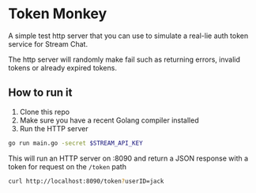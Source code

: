 # Token Monkey

A simple test http server that you can use to simulate a real-lie auth token service for Stream Chat.

The http server will randomly make fail such as returning errors, invalid tokens or already expired tokens.

## How to run it

1. Clone this repo
2. Make sure you have a recent Golang compiler installed
3. Run the HTTP server
```bash
go run main.go -secret $STREAM_API_KEY
```

This will run an HTTP server on :8090 and return a JSON response with a token for request on the `/token` path

```bash
curl http://localhost:8090/token?userID=jack
```
